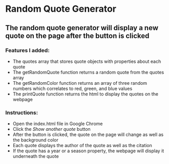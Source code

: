 # Random Quote Generator 
## The random quote generator will display a new quote on the page after the button is clicked

### Features I added:
* The quotes array that stores quote objects with properties about each quote
* The getRandomQuote function returns a random quote from the quotes array
* The getRandomColor function returns an array of three random numbers which correlates to red, green, and blue values
* The printQuote function returns the html to display the quotes on the webpage

### Instructions:
* Open the index.html file in Google Chrome
* Click the *Show another quote* button
* After the button is clicked, the quote on the page will change as well as the background color
* Each quote displays the author of the quote as well as the citation
* If the quote has a year or a season property, the webpage will display it underneath the quote